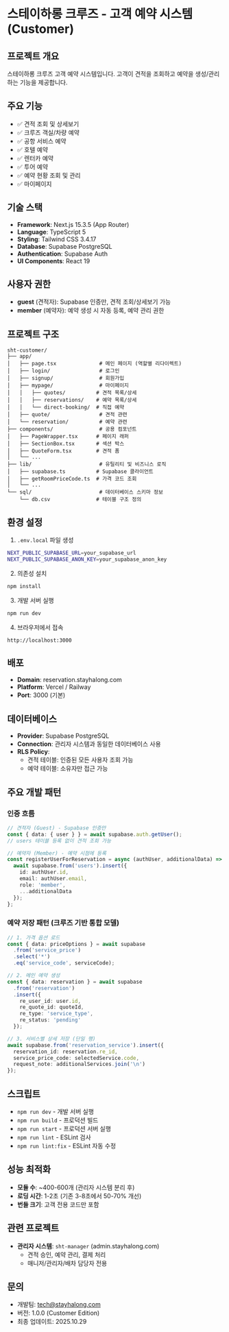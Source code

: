 # 스테이하롱 크루즈 - 고객 예약 시스템 (Customer)

## 프로젝트 개요
스테이하롱 크루즈 고객 예약 시스템입니다. 고객이 견적을 조회하고 예약을 생성/관리하는 기능을 제공합니다.

## 주요 기능
- ✅ 견적 조회 및 상세보기
- ✅ 크루즈 객실/차량 예약
- ✅ 공항 서비스 예약
- ✅ 호텔 예약
- ✅ 렌터카 예약
- ✅ 투어 예약
- ✅ 예약 현황 조회 및 관리
- ✅ 마이페이지

## 기술 스택
- **Framework**: Next.js 15.3.5 (App Router)
- **Language**: TypeScript 5
- **Styling**: Tailwind CSS 3.4.17
- **Database**: Supabase PostgreSQL
- **Authentication**: Supabase Auth
- **UI Components**: React 19

## 사용자 권한
- **guest** (견적자): Supabase 인증만, 견적 조회/상세보기 가능
- **member** (예약자): 예약 생성 시 자동 등록, 예약 관리 권한

## 프로젝트 구조
```
sht-customer/
├── app/
│   ├── page.tsx              # 메인 페이지 (역할별 리다이렉트)
│   ├── login/                # 로그인
│   ├── signup/               # 회원가입
│   ├── mypage/               # 마이페이지
│   │   ├── quotes/          # 견적 목록/상세
│   │   ├── reservations/    # 예약 목록/상세
│   │   └── direct-booking/  # 직접 예약
│   ├── quote/                # 견적 관련
│   └── reservation/          # 예약 관련
├── components/               # 공용 컴포넌트
│   ├── PageWrapper.tsx      # 페이지 래퍼
│   ├── SectionBox.tsx       # 섹션 박스
│   ├── QuoteForm.tsx        # 견적 폼
│   └── ...
├── lib/                      # 유틸리티 및 비즈니스 로직
│   ├── supabase.ts          # Supabase 클라이언트
│   ├── getRoomPriceCode.ts  # 가격 코드 조회
│   └── ...
└── sql/                      # 데이터베이스 스키마 정보
    └── db.csv               # 테이블 구조 정의
```

## 환경 설정
1. `.env.local` 파일 생성
```bash
NEXT_PUBLIC_SUPABASE_URL=your_supabase_url
NEXT_PUBLIC_SUPABASE_ANON_KEY=your_supabase_anon_key
```

2. 의존성 설치
```bash
npm install
```

3. 개발 서버 실행
```bash
npm run dev
```

4. 브라우저에서 접속
```
http://localhost:3000
```

## 배포
- **Domain**: reservation.stayhalong.com
- **Platform**: Vercel / Railway
- **Port**: 3000 (기본)

## 데이터베이스
- **Provider**: Supabase PostgreSQL
- **Connection**: 관리자 시스템과 동일한 데이터베이스 사용
- **RLS Policy**: 
  - 견적 테이블: 인증된 모든 사용자 조회 가능
  - 예약 테이블: 소유자만 접근 가능

## 주요 개발 패턴
### 인증 흐름
```typescript
// 견적자 (Guest) - Supabase 인증만
const { data: { user } } = await supabase.auth.getUser();
// users 테이블 등록 없이 견적 조회 가능

// 예약자 (Member) - 예약 시점에 등록
const registerUserForReservation = async (authUser, additionalData) => {
  await supabase.from('users').insert({
    id: authUser.id,
    email: authUser.email,
    role: 'member',
    ...additionalData
  });
};
```

### 예약 저장 패턴 (크루즈 기반 통합 모델)
```typescript
// 1. 가격 옵션 로드
const { data: priceOptions } = await supabase
  .from('service_price')
  .select('*')
  .eq('service_code', serviceCode);

// 2. 메인 예약 생성
const { data: reservation } = await supabase
  .from('reservation')
  .insert({
    re_user_id: user.id,
    re_quote_id: quoteId,
    re_type: 'service_type',
    re_status: 'pending'
  });

// 3. 서비스별 상세 저장 (단일 행)
await supabase.from('reservation_service').insert({
  reservation_id: reservation.re_id,
  service_price_code: selectedService.code,
  request_note: additionalServices.join('\n')
});
```

## 스크립트
- `npm run dev` - 개발 서버 실행
- `npm run build` - 프로덕션 빌드
- `npm run start` - 프로덕션 서버 실행
- `npm run lint` - ESLint 검사
- `npm run lint:fix` - ESLint 자동 수정

## 성능 최적화
- **모듈 수**: ~400-600개 (관리자 시스템 분리 후)
- **로딩 시간**: 1-2초 (기존 3-8초에서 50-70% 개선)
- **번들 크기**: 고객 전용 코드만 포함

## 관련 프로젝트
- **관리자 시스템**: `sht-manager` (admin.stayhalong.com)
  - 견적 승인, 예약 관리, 결제 처리
  - 매니저/관리자/배차 담당자 전용

## 문의
- 개발팀: tech@stayhalong.com
- 버전: 1.0.0 (Customer Edition)
- 최종 업데이트: 2025.10.29
